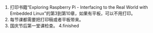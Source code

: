 1. 打印书籍“Exploring Raspberry Pi - Interfacing to the Real World with Embedded Linux”的第3到第10章，如果有平板，可以不用打印。
2. 每节课都需要把打印稿或者平板带来。
3. 国庆节后第一堂课检查。
4.finished

